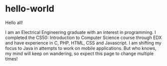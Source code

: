 # hello-world

Hello all!

I am an Electrical Engineering graduate with an interest in programming. I completed the CS50: Introduction to Computer Science course through EDX and have experience in C, PHP, HTML, CSS and Javascript. I am shifting my focus to Java in attempts to work on mobile applications. But who knows, my mind will keep on wandering, so expect this page to change multiple times! 
